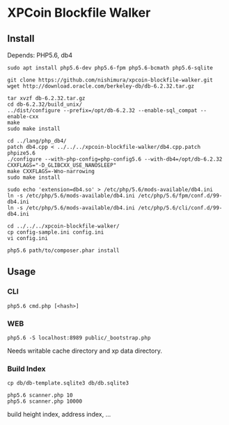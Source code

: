 XPCoin Blockfile Walker
===========


## Install

Depends: PHP5.6, db4

```
sudo apt install php5.6-dev php5.6-fpm php5.6-bcmath php5.6-sqlite

git clone https://github.com/nishimura/xpcoin-blockfile-walker.git
wget http://download.oracle.com/berkeley-db/db-6.2.32.tar.gz

tar xvzf db-6.2.32.tar.gz
cd db-6.2.32/build_unix/
../dist/configure --prefix=/opt/db-6.2.32 --enable-sql_compat --enable-cxx
make
sudo make install

cd ../lang/php_db4/
patch db4.cpp < ../../../xpcoin-blockfile-walker/db4.cpp.patch 
phpize5.6
./configure --with-php-config=php-config5.6 --with-db4=/opt/db-6.2.32 CXXFLAGS="-D_GLIBCXX_USE_NANOSLEEP"
make CXXFLAGS=-Wno-narrowing
sudo make install

sudo echo 'extension=db4.so' > /etc/php/5.6/mods-available/db4.ini
ln -s /etc/php/5.6/mods-available/db4.ini /etc/php/5.6/fpm/conf.d/99-db4.ini
ln -s /etc/php/5.6/mods-available/db4.ini /etc/php/5.6/cli/conf.d/99-db4.ini

cd ../../../xpcoin-blockfile-walker/
cp config-sample.ini config.ini
vi config.ini

php5.6 path/to/composer.phar install

```


## Usage

### CLI

```
php5.6 cmd.php [<hash>]
```

### WEB

```
php5.6 -S localhost:8989 public/_bootstrap.php 
```

Needs writable cache directory and xp data directory.


### Build Index

```
cp db/db-template.sqlite3 db/db.sqlite3

php5.6 scanner.php 10
php5.6 scanner.php 10000
```

build height index, address index, ...
